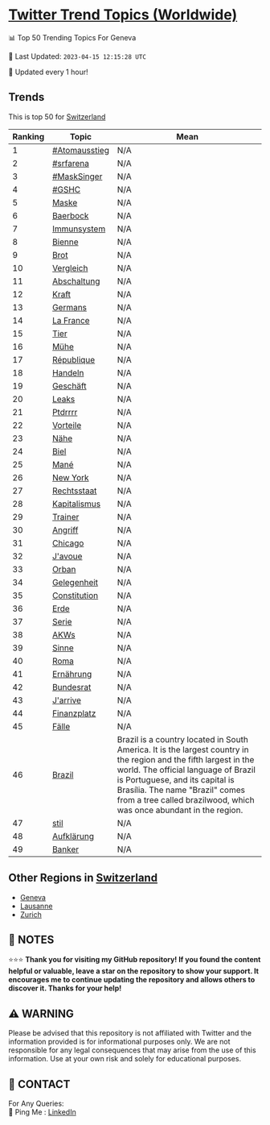 [Twitter Trend Topics (Worldwide)](https://github.com/ErcinDedeoglu/Twitter-Trend-Topics)
==========


📊 Top 50 Trending Topics For Geneva

📆 Last Updated: `2023-04-15 12:15:28 UTC`

🔧 Updated every 1 hour!


## Trends

This is top 50 for [Switzerland](</Switzerland>)

| Ranking | Topic | Mean |
| ------- | ------------ | ------------ |
| 1 | [#Atomausstieg](http://twitter.com/search?q=%23Atomausstieg) | N/A |
| 2 | [#srfarena](http://twitter.com/search?q=%23srfarena) | N/A |
| 3 | [#MaskSinger](http://twitter.com/search?q=%23MaskSinger) | N/A |
| 4 | [#GSHC](http://twitter.com/search?q=%23GSHC) | N/A |
| 5 | [Maske](http://twitter.com/search?q=Maske) | N/A |
| 6 | [Baerbock](http://twitter.com/search?q=Baerbock) | N/A |
| 7 | [Immunsystem](http://twitter.com/search?q=Immunsystem) | N/A |
| 8 | [Bienne](http://twitter.com/search?q=Bienne) | N/A |
| 9 | [Brot](http://twitter.com/search?q=Brot) | N/A |
| 10 | [Vergleich](http://twitter.com/search?q=Vergleich) | N/A |
| 11 | [Abschaltung](http://twitter.com/search?q=Abschaltung) | N/A |
| 12 | [Kraft](http://twitter.com/search?q=Kraft) | N/A |
| 13 | [Germans](http://twitter.com/search?q=Germans) | N/A |
| 14 | [La France](http://twitter.com/search?q=La+France) | N/A |
| 15 | [Tier](http://twitter.com/search?q=Tier) | N/A |
| 16 | [Mühe](http://twitter.com/search?q=M%c3%bche) | N/A |
| 17 | [République](http://twitter.com/search?q=R%c3%a9publique) | N/A |
| 18 | [Handeln](http://twitter.com/search?q=Handeln) | N/A |
| 19 | [Geschäft](http://twitter.com/search?q=Gesch%c3%a4ft) | N/A |
| 20 | [Leaks](http://twitter.com/search?q=Leaks) | N/A |
| 21 | [Ptdrrrr](http://twitter.com/search?q=Ptdrrrr) | N/A |
| 22 | [Vorteile](http://twitter.com/search?q=Vorteile) | N/A |
| 23 | [Nähe](http://twitter.com/search?q=N%c3%a4he) | N/A |
| 24 | [Biel](http://twitter.com/search?q=Biel) | N/A |
| 25 | [Mané](http://twitter.com/search?q=Man%c3%a9) | N/A |
| 26 | [New York](http://twitter.com/search?q=New+York) | N/A |
| 27 | [Rechtsstaat](http://twitter.com/search?q=Rechtsstaat) | N/A |
| 28 | [Kapitalismus](http://twitter.com/search?q=Kapitalismus) | N/A |
| 29 | [Trainer](http://twitter.com/search?q=Trainer) | N/A |
| 30 | [Angriff](http://twitter.com/search?q=Angriff) | N/A |
| 31 | [Chicago](http://twitter.com/search?q=Chicago) | N/A |
| 32 | [J'avoue](http://twitter.com/search?q=J%27avoue) | N/A |
| 33 | [Orban](http://twitter.com/search?q=Orban) | N/A |
| 34 | [Gelegenheit](http://twitter.com/search?q=Gelegenheit) | N/A |
| 35 | [Constitution](http://twitter.com/search?q=Constitution) | N/A |
| 36 | [Erde](http://twitter.com/search?q=Erde) | N/A |
| 37 | [Serie](http://twitter.com/search?q=Serie) | N/A |
| 38 | [AKWs](http://twitter.com/search?q=AKWs) | N/A |
| 39 | [Sinne](http://twitter.com/search?q=Sinne) | N/A |
| 40 | [Roma](http://twitter.com/search?q=Roma) | N/A |
| 41 | [Ernährung](http://twitter.com/search?q=Ern%c3%a4hrung) | N/A |
| 42 | [Bundesrat](http://twitter.com/search?q=Bundesrat) | N/A |
| 43 | [J'arrive](http://twitter.com/search?q=J%27arrive) | N/A |
| 44 | [Finanzplatz](http://twitter.com/search?q=Finanzplatz) | N/A |
| 45 | [Fälle](http://twitter.com/search?q=F%c3%a4lle) | N/A |
| 46 | [Brazil](http://twitter.com/search?q=Brazil) | Brazil is a country located in South America. It is the largest country in the region and the fifth largest in the world. The official language of Brazil is Portuguese, and its capital is Brasília. The name "Brazil" comes from a tree called brazilwood, which was once abundant in the region. |
| 47 | [stil](http://twitter.com/search?q=stil) | N/A |
| 48 | [Aufklärung](http://twitter.com/search?q=Aufkl%c3%a4rung) | N/A |
| 49 | [Banker](http://twitter.com/search?q=Banker) | N/A |



## Other Regions in [Switzerland](</Switzerland>)

* [Geneva](</Switzerland/Geneva.md>)
* [Lausanne](</Switzerland/Lausanne.md>)
* [Zurich](</Switzerland/Zurich.md>)



## 📝 NOTES

⭐⭐⭐ **Thank you for visiting my GitHub repository! If you found the content helpful or valuable, leave a star on the repository to show your support. It encourages me to continue updating the repository and allows others to discover it. Thanks for your help!**


## ⚠️ WARNING

Please be advised that this repository is not affiliated with Twitter and the information provided is for informational purposes only. We are not responsible for any legal consequences that may arise from the use of this information. Use at your own risk and solely for educational purposes.


## 📨 CONTACT

 For Any Queries:  
            🏓 Ping Me : [LinkedIn](https://www.linkedin.com/in/ercindedeoglu/)
